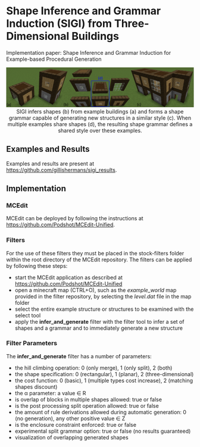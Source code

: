# Shape Inference and Grammar Induction (SIGI) from Three-Dimensional Buildings
Implementation paper: Shape Inference and Grammar Induction for Example-based Procedural Generation

<p align="center"> 
    <img src="https://github.com/gillishermans/SIGI/blob/master/multiple_merged_outline.png" alt="">
     SIGI infers shapes (b) from example buildings (a) and forms a shape grammar capable of generating new structures in a similar style (c).
    When multiple examples share shapes (d), the resulting shape grammar defines a shared style over these examples.
 </p>
 

## Examples and Results
Examples and results are present at https://github.com/gillishermans/sigi_results.

## Implementation
### MCEdit
MCEdit can be deployed by following the instructions at https://github.com/Podshot/MCEdit-Unified.

### Filters
For the use of these filters they must be placed in the stock-filters folder within the root directory of the MCEdit repository. The filters can be applied by following these steps:
- start the MCEdit application as described at https://github.com/Podshot/MCEdit-Unified
- open a minecraft map (CTRL+O), such as the *example_world* map provided in the filter repository, by selecting the *level.dat* file in the map folder
- select the entire example structure or structures to be examined with the select tool
- apply the **infer_and_generate** filter with the filter tool to infer a set of shapes and a grammar and to immediately generate a new structure

### Filter Parameters
The **infer_and_generate** filter has a number of parameters:
- the hill climbing operation: 0 (only merge), 1 (only split), 2 (both)
- the shape specification: 0 (rectangular), 1 (planar), 2 (three-dimensional)
- the cost function: 0 (basic), 1 (multiple types cost increase), 2 (matching shapes discount)
- the α parameter: a value ∈ R
- is overlap of blocks in multiple shapes allowed: true or false
- is the post processing split operation allowed: true or false
- the amount of rule derivations allowed during automatic generation: 0 (no generation), any other positive value ∈ Z
- is the enclosure constraint enforced: true or false
- experimental split grammar option: true or false (no results guaranteed)
- visualization of overlapping generated shapes
